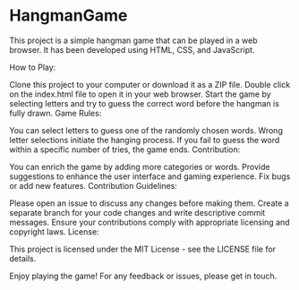 # HangmanGame

This project is a simple hangman game that can be played in a web browser. It has been developed using HTML, CSS, and JavaScript.

How to Play:

Clone this project to your computer or download it as a ZIP file.
Double click on the index.html file to open it in your web browser.
Start the game by selecting letters and try to guess the correct word before the hangman is fully drawn.
Game Rules:

You can select letters to guess one of the randomly chosen words.
Wrong letter selections initiate the hanging process.
If you fail to guess the word within a specific number of tries, the game ends.
Contribution:

You can enrich the game by adding more categories or words.
Provide suggestions to enhance the user interface and gaming experience.
Fix bugs or add new features.
Contribution Guidelines:

Please open an issue to discuss any changes before making them.
Create a separate branch for your code changes and write descriptive commit messages.
Ensure your contributions comply with appropriate licensing and copyright laws.
License:

This project is licensed under the MIT License - see the LICENSE file for details.

Enjoy playing the game! For any feedback or issues, please get in touch.
